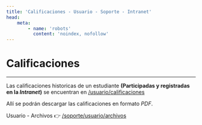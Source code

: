 ```yaml
---
title: 'Calificaciones - Usuario - Soporte - Intranet'
head:
    meta:
        - name: 'robots'
          content: 'noindex, nofollow'
---
```

# Calificaciones
* * *

Las calificaciones historicas de un estudiante **(Participadas y registradas en la _Intranet_)** se encuentran en [/usuario/calificaciones](/usuario/calificaciones)

Allí se podrán descargar las calificaciones en formato *PDF*.

Usuario - Archivos 👉 [/soporte/usuario/archivos](/soporte/usuario/archivos)

